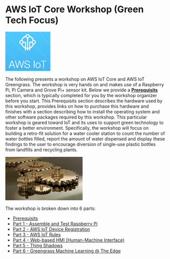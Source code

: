 # AWS IoT Core Workshop (Green Tech Focus)

![AWS IoT](images/aws-iot.png)

The following presents a workshop on AWS IoT Core and AWS IoT Greengrass. The workshop is very hands on and makes use of a Raspberry Pi, Pi Camera and Grove Pi+ sensor kit. Below we provide a **[Prerequisits](./Workshop-Prerequisits.md)** section, which is typically completed for you by the workshop organizer before you start. This Prerequisits section describes the hardware used by this workshop, provides links on how to purchase this hardware and finishes with a section describing how to install the operating system and other software packages required by this workshop. This particular workshop is geared toward IoT and its uses to support green technology to foster a better environment. Specifically, the workshop will focus on building a retro-fit solution for a water cooler station to count the number of water bottles filled, report the amount of water dispensed and display these findings to the user to encourage diversion of single-use plastic bottles from landfills and recycling plants.

![AWS IoT](images/gears.png)

The workshop is broken down into 6 parts:


* [Prerequisits](./Workshop-Prerequisits.md)
* [Part 1 - Assemble and Test Raspberry Pi](./Workshop1-GrovePi.md)
* [Part 2 - AWS IoT Device Registration](./Workshop2-DeviceOnboarding.md)
* [Part 3 - AWS IoT Rules](./Workshop3-rules.md)
* [Part 4 - Web-based HMI (Human-Machine Interface)](./Workshop4-HMI.md)
* [Part 5 - Thing Shadows](./Workshop5-thing-shadow.md)
* [Part 6 - Greengrass Machine Learning @ The Edge](./Workshop6-greengrass.md)
